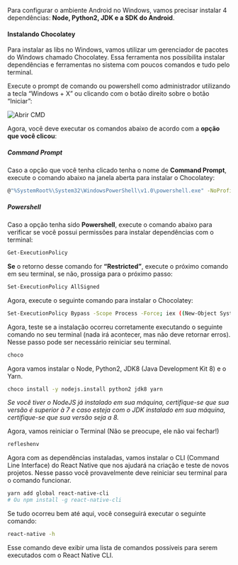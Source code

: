 Para configurar o ambiente Android no Windows, vamos precisar instalar 4 dependências: **Node, Python2, JDK e a SDK do Android**.

#### Instalando Chocolatey

Para instalar as libs no Windows, vamos utilizar um gerenciador de pacotes do Windows chamado Chocolatey. Essa ferramenta nos possibilita instalar dependências e ferramentas no sistema com poucos comandos e tudo pelo terminal.

Execute o prompt de comando ou powershell como administrador utilizando a tecla “Windows + X” ou clicando com o botão direito sobre o botão “Iniciar”:

![Abrir CMD](assets/prompt.png)

Agora, você deve executar os comandos abaixo de acordo com a **opção que você clicou**:

##### Command Prompt

Caso a opção que você tenha clicado tenha o nome de **Command Prompt**, execute o comando abaixo na janela aberta para instalar o Chocolatey:

```sh
@"%SystemRoot%\System32\WindowsPowerShell\v1.0\powershell.exe" -NoProfile -InputFormat None -ExecutionPolicy Bypass -Command "iex ((New-Object System.Net.WebClient).DownloadString('https://chocolatey.org/install.ps1'))" && SET "PATH=%PATH%;%ALLUSERSPROFILE%\chocolatey\bin"
```

##### Powershell

Caso a opção tenha sido **Powershell**, execute o comando abaixo para verificar se você possui permissões para instalar dependências com o terminal:

```sh
Get-ExecutionPolicy
```

**Se** o retorno desse comando for **“Restricted”**, execute o próximo comando em seu terminal, se não, prossiga para o próximo passo:

```sh
Set-ExecutionPolicy AllSigned
```

Agora, execute o seguinte comando para instalar o Chocolatey:

```sh
Set-ExecutionPolicy Bypass -Scope Process -Force; iex ((New-Object System.Net.WebClient).DownloadString('https://chocolatey.org/install.ps1'))
```

Agora, teste se a instalação ocorreu corretamente executando o seguinte comando no seu terminal (nada irá acontecer, mas não deve retornar erros). Nesse passo pode ser necessário reiniciar seu terminal.

```sh
choco
```

Agora vamos instalar o Node, Python2, JDK8 (Java Development Kit 8) e o Yarn.

```sh
choco install -y nodejs.install python2 jdk8 yarn
```

*Se você tiver o NodeJS já instalado em sua máquina, certifique-se que sua versão é superior à 7 e caso esteja com o JDK instalado em sua máquina, certifique-se que sua versão seja a 8.*

Agora, vamos reiniciar o Terminal (Não se preocupe, ele não vai fechar!)
```sh
refleshenv
```

Agora com as dependências instaladas, vamos instalar o CLI (Command Line Interface) do React Native que nos ajudará na criação e teste de novos projetos. Nesse passo você provavelmente deve reiniciar seu terminal para o comando funcionar.

```sh
yarn add global react-native-cli
# Ou npm install -g react-native-cli
``` 

Se tudo ocorreu bem até aqui, você conseguirá executar o seguinte comando:

```sh
react-native -h
```

Esse comando deve exibir uma lista de comandos possíveis para serem executados com o React Native CLI.
